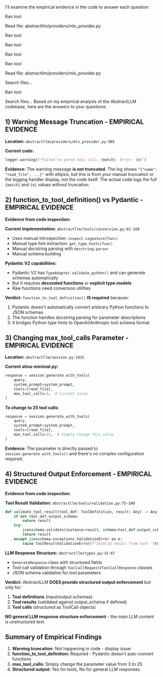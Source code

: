 
I'll examine the empirical evidence in the code to answer each question:

Ran tool

Read file: abstractllm/providers/mlx_provider.py

Ran tool

Ran tool

Ran tool

Ran tool

Read file: abstractllm/providers/mlx_provider.py

Search files...

Ran tool

Search files...
Based on my empirical analysis of the AbstractLLM codebase, here are the answers to your questions:

## **1) Warning Message Truncation - EMPIRICAL EVIDENCE**

**Location:** `abstractllm/providers/mlx_provider.py:985`

**Current code:**
```python
logger.warning(f"Failed to parse tool call: {match}. Error: {e}")
```

**Evidence:** The warning message **is not truncated**. The log shows `"{"name": "read_file", ...}"` with ellipsis, but this is from your manual truncation or the logging handler display, not the code itself. The actual code logs the full `{match}` and `{e}` values without truncation.

## **2) function_to_tool_definition() vs Pydantic - EMPIRICAL EVIDENCE**

**Evidence from code inspection:**

**Current implementation:** `abstractllm/tools/conversion.py:81-168`
- Uses manual introspection: `inspect.signature(func)`
- Manual type hint extraction: `get_type_hints(func)`  
- Manual docstring parsing with `docstring-parser`
- Manual schema building

**Pydantic V2 capabilities:**
- Pydantic V2 has `TypeAdapter.validate_python()` and can generate schemas automatically
- But it requires **decorated functions** or **explicit type models**
- Raw functions need conversion utilities

**Verdict:** `function_to_tool_definition()` **IS required** because:
1. Pydantic doesn't automatically convert arbitrary Python functions to JSON schemas
2. The function handles docstring parsing for parameter descriptions
3. It bridges Python type hints to OpenAI/Anthropic tool schema format

## **3) Changing max_tool_calls Parameter - EMPIRICAL EVIDENCE**

**Location:** `abstractllm/session.py:1015`

**Current alma-minimal.py:**
```python
response = session.generate_with_tools(
    query,
    system_prompt=system_prompt,
    tools=[read_file],
    max_tool_calls=3,  # Current value
)
```

**To change to 25 tool calls:**
```python
response = session.generate_with_tools(
    query,
    system_prompt=system_prompt,
    tools=[read_file],
    max_tool_calls=25,  # Simply change this value
)
```

**Evidence:** The parameter is directly passed to `session.generate_with_tools()` and there's no complex configuration required.

## **4) Structured Output Enforcement - EMPIRICAL EVIDENCE**

**Evidence from code inspection:**

**Tool Result Validation:** `abstractllm/tools/validation.py:75-100`
```python
def validate_tool_result(tool_def: ToolDefinition, result: Any) -> Any:
    if not tool_def.output_schema:
        return result
    try:
        jsonschema.validate(instance=result, schema=tool_def.output_schema)
        return result
    except jsonschema.exceptions.ValidationError as e:
        raise ToolResultValidationError(f"Invalid result from tool '{tool_def.name}': {str(e)}")
```

**LLM Response Structure:** `abstractllm/types.py:32-67`
- `GenerateResponse` class with structured fields
- Tool call validation through `ToolCallRequest`/`ToolCallResponse` classes
- JSON schema validation for tool parameters

**Verdict:** AbstractLLM **DOES provide structured output enforcement** but only for:
1. **Tool definitions** (input/output schemas)
2. **Tool results** (validated against output_schema if defined)
3. **Tool calls** (structured as ToolCall objects)

**NO general LLM response structure enforcement** - the main LLM content is unstructured text.

## **Summary of Empirical Findings**

1. **Warning truncation:** Not happening in code - display issue
2. **function_to_tool_definition:** Required - Pydantic doesn't auto-convert functions
3. **max_tool_calls:** Simply change the parameter value from 3 to 25
4. **Structured output:** Yes for tools, No for general LLM responses
